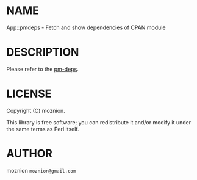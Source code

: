 # NAME

App::pmdeps - Fetch and show dependencies of CPAN module



# DESCRIPTION

Please refer to the [pm-deps](http://search.cpan.org/perldoc?pm-deps).



# LICENSE

Copyright (C) moznion.

This library is free software; you can redistribute it and/or modify
it under the same terms as Perl itself.



# AUTHOR

moznion `moznion@gmail.com`
